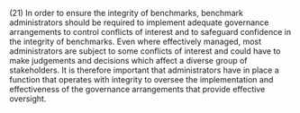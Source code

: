 (21) In order to ensure the integrity of benchmarks, benchmark administrators should be required to implement adequate governance arrangements to control conflicts of interest and to safeguard confidence in the integrity of benchmarks. Even where effectively managed, most administrators are subject to some conflicts of interest and could have to make judgements and decisions which affect a diverse group of stakeholders. It is therefore important that administrators have in place a function that operates with integrity to oversee the implementation and effectiveness of the governance arrangements that provide effective oversight.